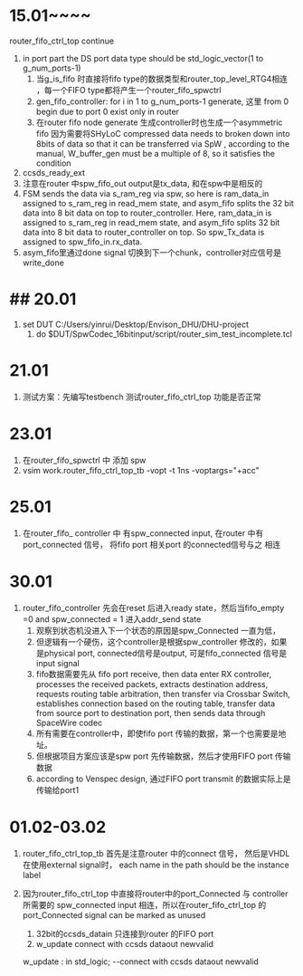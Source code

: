 # 15.01~~~~

router_fifo_ctrl_top continue

1. in port part the DS port data type should be std_logic_vector(1 to g_num_ports-1)
   1. 当g_is_fifo 时直接将fifo type的数据类型和router_top_level_RTG4相连 ，每一个FIFO type都将产生一个router_fifo_spwctrl
   2. gen_fifo_controller: for i in 1 to g_num_ports-1 generate, 这里 from 0 begin due to port 0 exist only in router
   3. 在router fifo node generate 生成controller时也生成一个asymmetric fifo 因为需要将SHyLoC compressed data needs to broken down into 8bits of data so that it can be transferred via SpW , according to the manual, W_buffer_gen must be a multiple of 8, so it satisfies the condition
2. ccsds_ready_ext
3. 注意在router 中spw_fifo_out output是tx_data, 和在spw中是相反的
4. FSM sends the data via s_ram_reg via spw, so here is ram_data_in assigned to s_ram_reg in read_mem state, and asym_fifo splits the 32 bit data into 8 bit data on top to router_controller.
   Here, ram_data_in is assigned to s_ram_reg in read_mem state, and asym_fifo splits 32 bit data into 8 bit data to router_controller on top.
   So spw_Tx_data is assigned to spw_fifo_in.rx_data.
5. asym\_fifo里通过done signal 切换到下一个chunk，controller对应信号是write\_done

# ##  20.01

1. set DUT C:/Users/yinrui/Desktop/Envison_DHU/DHU-project
   1. do $DUT/SpwCodec_16bitinput/script/router_sim_test_incomplete.tcl

# 21.01

1. 测试方案：先编写testbench 测试router_fifo_ctrl_top 功能是否正常

# 23.01

1. 在router_fifo_spwctrl 中 添加 spw
2. vsim work.router_fifo_ctrl_top_tb -vopt -t 1ns -voptargs="+acc"

# 25.01

1. 在router_fifo_ controller 中 有spw_connected input, 在router 中有port_connected 信号， 将fifo port 相关port 的connected信号与之 相连

# 30.01

1. router_fifo_controller 先会在reset 后进入ready state，然后当fifo_empty =0 and spw_connected = 1  进入addr_send state
   1. 观察到状态机没进入下一个状态的原因是spw_Connected 一直为低，
   2. 但逻辑有一个硬伤，这个controller是根据spw_controller 修改的，如果是physical port, connected信号是output, 可是fifo_connected 信号是input signal
   3. fifo数据需要先从 fifo port receive, then data enter RX controller, processes the received packets, extracts destination address, requests routing table arbitration, then transfer via Crossbar Switch, establishes connection based on the routing table, transfer data from source port to destination port, then sends data through SpaceWire codec
   4. 所有需要在controller中，即使fifo port 传输的数据，第一个也需要是地址。
   5. 但根据项目方案应该是spw port 先传输数据，然后才使用FIFO port 传输数据
   6. according to Venspec design, 通过FIFO port transmit 的数据实际上是传输给port1

# 01.02-03.02

1. router_fifo_ctrl_top_tb 首先是注意router 中的connect 信号， 然后是VHDL在使用external signal时， each name in the path should be the instance label
2. 因为router_fifo_ctrl_top 中直接将router中的port_Connected 与 controller所需要的 spw_connected input 相连，所以在router_fifo_ctrl_top 的port_Connected signal can be marked as unused

   1. 32bit的ccsds_datain 只连接到router 的FIFO port
   2. w_update connect with ccsds dataout newvalid

   w_update         : in std_logic;                                                                    --connect with ccsds dataout newvalid
